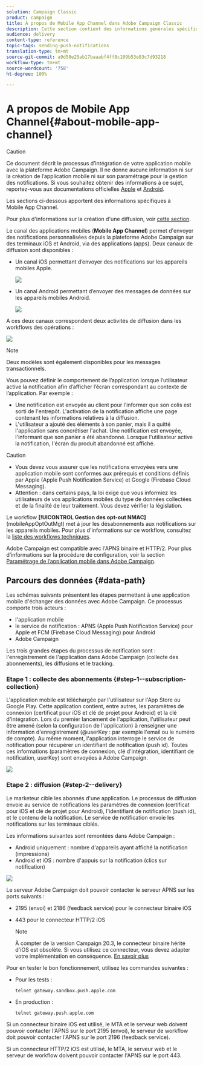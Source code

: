 ```yaml
---
solution: Campaign Classic
product: campaign
title: À propos de Mobile App Channel dans Adobe Campaign Classic
description: Cette section contient des informations générales spécifiques à Mobile App Channel dans Adobe Campaign Classic.
audience: delivery
content-type: reference
topic-tags: sending-push-notifications
translation-type: tm+mt
source-git-commit: a9d58e25ab17baaabf4ff8c109b53e83c7d93218
workflow-type: tm+mt
source-wordcount: '758'
ht-degree: 100%

---
```



# A propos de Mobile App Channel{#about-mobile-app-channel}

>[!CAUTION]
>
>Ce document décrit le processus d’intégration de votre application mobile avec la plateforme Adobe Campaign. Il ne donne aucune information ni sur la création de l’application mobile ni sur son paramétrage pour la gestion des notifications. Si vous souhaitez obtenir des informations à ce sujet, reportez-vous aux documentations officielles [Apple](https://developer.apple.com/) et [Android](https://developer.android.com/index.html).

Les sections ci-dessous apportent des informations spécifiques à Mobile App Channel.

Pour plus d&#39;informations sur la création d&#39;une diffusion, voir [cette section](../../delivery/using/steps-about-delivery-creation-steps.md).

Le canal des applications mobiles (**Mobile App Channel**) permet d&#39;envoyer des notifications personnalisées depuis la plateforme Adobe Campaign sur des terminaux iOS et Android, via des applications (apps). Deux canaux de diffusion sont disponibles :

* Un canal iOS permettant d’envoyer des notifications sur les appareils mobiles Apple.

   ![](assets/nmac_intro_2.png)

* Un canal Android permettant d’envoyer des messages de données sur les appareils mobiles Android.

   ![](assets/nmac_intro_1.png)

A ces deux canaux correspondent deux activités de diffusion dans les workflows des opérations :

![](assets/nmac_intro_3.png)

>[!NOTE]
>
>Deux modèles sont également disponibles pour les messages transactionnels.

Vous pouvez définir le comportement de l’application lorsque l’utilisateur active la notification afin d’afficher l’écran correspondant au contexte de l’application. Par exemple :

* Une notification est envoyée au client pour l&#39;informer que son colis est sorti de l&#39;entrepôt. L&#39;activation de la notification affiche une page contenant les informations relatives à la diffusion.
* L&#39;utilisateur a ajouté des éléments à son panier, mais il a quitté l&#39;application sans concrétiser l&#39;achat. Une notification est envoyée, l&#39;informant que son panier a été abandonné. Lorsque l&#39;utilisateur active la notification, l&#39;écran du produit abandonné est affiché.

>[!CAUTION]
>
>* Vous devez vous assurer que les notifications envoyées vers une application mobile sont conformes aux prérequis et conditions définis par Apple (Apple Push Notification Service) et Google (Firebase Cloud Messaging).
>* Attention : dans certains pays, la loi exige que vous informiez les utilisateurs de vos applications mobiles du type de données collectées et de la finalité de leur traitement. Vous devez vérifier la législation.


Le workflow **[!UICONTROL Gestion des opt-out NMAC]** (mobileAppOptOutMgt) met à jour les désabonnements aux notifications sur les appareils mobiles. Pour plus d&#39;informations sur ce workflow, consultez la [liste des workflows techniques](../../workflow/using/about-technical-workflows.md).

Adobe Campaign est compatible avec l&#39;APNS binaire et HTTP/2. Pour plus d’informations sur la procédure de configuration, voir la section [Paramétrage de l’application mobile dans Adobe Campaign](../../delivery/using/configuring-the-mobile-application.md).

## Parcours des données {#data-path}

Les schémas suivants présentent les étapes permettant à une application mobile d&#39;échanger des données avec Adobe Campaign. Ce processus comporte trois acteurs :

* l&#39;application mobile
* le service de notification : APNS (Apple Push Notification Service) pour Apple et FCM (Firebase Cloud Messaging) pour Android
* Adobe Campaign

Les trois grandes étapes du processus de notification sont : l&#39;enregistrement de l&#39;application dans Adobe Campaign (collecte des abonnements), les diffusions et le tracking.

### Etape 1 : collecte des abonnements {#step-1--subscription-collection}

L&#39;application mobile est téléchargée par l&#39;utilisateur sur l&#39;App Store ou Google Play. Cette application contient, entre autres, les paramètres de connexion (certificat pour iOS et clé de projet pour Android) et la clé d&#39;intégration. Lors du premier lancement de l&#39;application, l&#39;utilisateur peut être amené (selon la configuration de l&#39;application) à renseigner une information d&#39;enregistrement (@userKey : par exemple l&#39;email ou le numéro de compte). Au même moment, l&#39;application interroge le service de notification pour récupérer un identifiant de notification (push id). Toutes ces informations (paramètres de connexion, clé d&#39;intégration, identifiant de notification, userKey) sont envoyées à Adobe Campaign.

![](assets/nmac_register_view.png)

### Etape 2 : diffusion {#step-2--delivery}

Le marketeur cible les abonnés d&#39;une application. Le processus de diffusion envoie au service de notifications les paramètres de connexion (certificat pour iOS et clé de projet pour Android), l&#39;identifiant de notification (push id), et le contenu de la notification. Le service de notification envoie les notifications sur les terminaux ciblés.

Les informations suivantes sont remontées dans Adobe Campaign :

* Android uniquement : nombre d&#39;appareils ayant affiché la notification (impressions)
* Android et iOS : nombre d&#39;appuis sur la notification (clics sur notification)

![](assets/nmac_delivery_view.png)

Le serveur Adobe Campaign doit pouvoir contacter le serveur APNS sur les ports suivants :

* 2195 (envoi) et 2186 (feedback service) pour le connecteur binaire iOS
* 443 pour le connecteur HTTP/2 iOS

   >[!NOTE]
   >
   > À compter de la version Campaign 20.3, le connecteur binaire hérité d&#39;iOS est obsolète. Si vous utilisez ce connecteur, vous devez adapter votre implémentation en conséquence. [En savoir plus](https://helpx.adobe.com/fr/campaign/kb/migrate-to-apns-http2.html)

Pour en tester le bon fonctionnement, utilisez les commandes suivantes :

* Pour les tests :

   ```
   telnet gateway.sandbox.push.apple.com
   ```

* En production :

   ```
   telnet gateway.push.apple.com
   ```

Si un connecteur binaire iOS est utilisé, le MTA et le serveur web doivent pouvoir contacter l&#39;APNS sur le port 2195 (envoi), le serveur de workflow doit pouvoir contacter l&#39;APNS sur le port 2196 (feedback service).

Si un connecteur HTTP/2 iOS est utilisé, le MTA, le serveur web et le serveur de workflow doivent pouvoir contacter l&#39;APNS sur le port 443.

